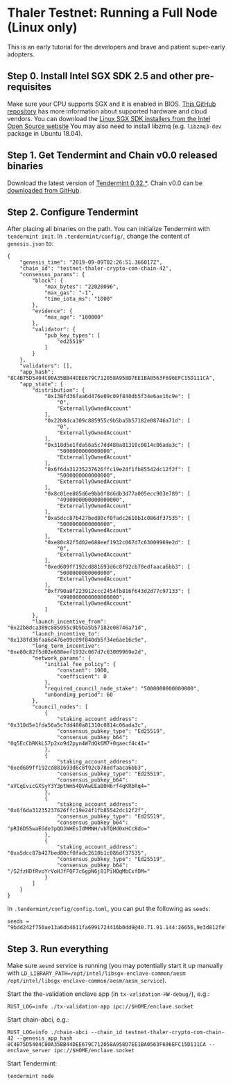 # Thaler Testnet: Running a Full Node (Linux only)
This is an early tutorial for the developers and brave and patient super-early adopters.

## Step 0. Install Intel SGX SDK 2.5 and other pre-requisites
Make sure your CPU supports SGX and it is enabled in BIOS. [This GitHub repository](https://github.com/ayeks/SGX-hardware) has more information about supported hardware and cloud vendors.
You can download the [Linux SGX SDK installers from the Intel Open Source website](https://01.org/intel-softwareguard-extensions/downloads/intel-sgx-linux-2.5-release)
You may also need to install libzmq (e.g. `libzmq3-dev` package in Ubuntu 18.04).

## Step 1. Get Tendermint and Chain v0.0 released binaries
Download the latest version of [Tendermint 0.32.*](https://tendermint.com/docs/introduction/install.html#from-binary).
Chain v0.0 can be [downloaded from GitHub](https://github.com/crypto-com/chain/releases/download/v0.0.1/crypto-com-chain-release-0.0.1.tar.gz).

## Step 2. Configure Tendermint
After placing all binaries on the path. You can initialize Tendermint with `tendermint init`.
In `.tendermint/config/`, change the content of `genesis.json` to:
```
{
    "genesis_time": "2019-09-09T02:26:51.366017Z",
    "chain_id": "testnet-thaler-crypto-com-chain-42",
    "consensus_params": {
        "block": {
            "max_bytes": "22020096",
            "max_gas": "-1",
            "time_iota_ms": "1000"
        },
        "evidence": {
            "max_age": "100000"
        },
        "validator": {
            "pub_key_types": [
                "ed25519"
            ]
        }
    },
    "validators": [],
    "app_hash": "8C4B75D5404C00A35BB44DEE679C712058A958D7EE1BA0563F696EFC15D111CA",
    "app_state": {
        "distribution": {
            "0x138fd36faa6d476e09c09f840db5f34e6ae16c9e": [
                "0",
                "ExternallyOwnedAccount"
            ],
            "0x22b8dca309c885955c9b5ba5b57182e08746a71d": [
                "0",
                "ExternallyOwnedAccount"
            ],
            "0x318d5e1fda56a5c7dd480a81310c0814c06ada3c": [
                "5000000000000000",
                "ExternallyOwnedAccount"
            ],
            "0x6f6da31235237626ffc19e24f1fb85542dc12f2f": [
                "5000000000000000",
                "ExternallyOwnedAccount"
            ],
            "0x8c01ee805d6e9bb0f8d6db3d77a005ecc903e789": [
                "4990000000000000000",
                "ExternallyOwnedAccount"
            ],
            "0xa5dcc87b427bed80cf0fadc2610b1c086df37535": [
                "5000000000000000",
                "ExternallyOwnedAccount"
            ],
            "0xe80c82f5d02e688eef1932c067d7c63009969e2d": [
                "0",
                "ExternallyOwnedAccount"
            ],
            "0xed609ff192cd881693d6c8f92cb78edfaaca6bb3": [
                "5000000000000000",
                "ExternallyOwnedAccount"
            ],
            "0xf790a8f223912ccc2454fb816f643d2d77c97133": [
                "4990000000000000000",
                "ExternallyOwnedAccount"
            ]
        },
        "launch_incentive_from": "0x22b8dca309c885955c9b5ba5b57182e08746a71d",
        "launch_incentive_to": "0x138fd36faa6d476e09c09f840db5f34e6ae16c9e",
        "long_term_incentive": "0xe80c82f5d02e688eef1932c067d7c63009969e2d",
        "network_params": {
            "initial_fee_policy": {
                "constant": 1000,
                "coefficient": 0
            },
            "required_council_node_stake": "5000000000000000",
            "unbonding_period": 60
        },
        "council_nodes": [
            {
                "staking_account_address": "0x318d5e1fda56a5c7dd480a81310c0814c06ada3c",
                "consensus_pubkey_type": "Ed25519",
                "consensus_pubkey_b64": "0q5EcCbRKkLS7p2xo9d2pyn4W7dQk6M7+0qaecf4c4I="
            },
            {
                "staking_account_address": "0xed609ff192cd881693d6c8f92cb78edfaaca6bb3",
                "consensus_pubkey_type": "Ed25519",
                "consensus_pubkey_b64": "aVCqEvicGXSyY3Y3ptWm54QVAwEEaB0H6rf4qKRbRq4="
            },
            {
                "staking_account_address": "0x6f6da31235237626ffc19e24f1fb85542dc12f2f",
                "consensus_pubkey_type": "Ed25519",
                "consensus_pubkey_b64": "pRI6D55waEGde3pQOJWHEsIdMMNH/vbTQHd0xHCc8do="
            },
            {
                "staking_account_address": "0xa5dcc87b427bed80cf0fadc2610b1c086df37535",
                "consensus_pubkey_type": "Ed25519",
                "consensus_pubkey_b64": "/S2fzHDfRvoYrVoHJfFQF7c6gpN6j81PiHQqMbCxfDM="
            }
        ]
    }
}
```

In `.tendermint/config/config.toml`, you can put the following as `seeds`:
```
seeds = "9bdd242f750ae13a6db4611fa6991724416b0dd9@40.71.91.144:26656,9e3d812fef9c89520233f177b862248df3af1d25@40.71.91.141:26656,b9a494d61b1e0f447c6010c984811935f7ff0348@13.69.24.163:26656,439542e8237cc5d632969600d9ea6cac1080e73d@40.118.7.174:26656"
```

## Step 3. Run everything
Make sure `aesmd` service is running (you may potentially start it up manually with `LD_LIBRARY_PATH=/opt/intel/libsgx-enclave-common/aesm /opt/intel/libsgx-enclave-common/aesm/aesm_service`).

Start the the-validation enclave app (in `tx-validation-HW-debug/`), e.g.:
```
RUST_LOG=info ./tx-validation-app ipc://$HOME/enclave.socket
```

Start chain-abci, e.g.:
```
RUST_LOG=info ./chain-abci --chain_id testnet-thaler-crypto-com-chain-42 --genesis_app_hash 8C4B75D5404C00A35BB44DEE679C712058A958D7EE1BA0563F696EFC15D111CA --enclave_server ipc://$HOME/enclave.socket
```

Start Tendermint:
```
tendermint node
```
